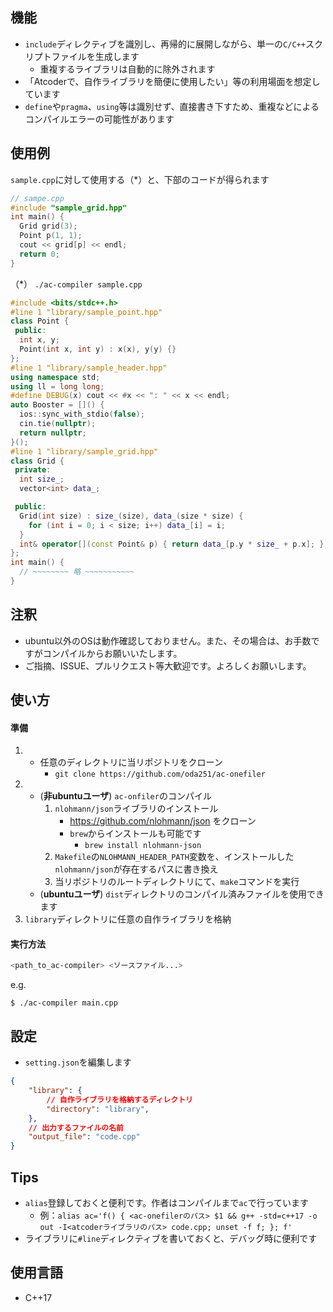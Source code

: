 ## 機能
- `include`ディレクティブを識別し、再帰的に展開しながら、単一の`C/C++`スクリプトファイルを生成します
	- 重複するライブラリは自動的に除外されます
- 「Atcoderで、自作ライブラリを簡便に使用したい」等の利用場面を想定しています
- `define`や`pragma`、`using`等は識別せず、直接書き下すため、重複などによるコンパイルエラーの可能性があります

## 使用例
`sample.cpp`に対して使用する（*）と、下部のコードが得られます
```cpp
// sampe.cpp
#include "sample_grid.hpp"
int main() {
  Grid grid(3);
  Point p(1, 1);
  cout << grid[p] << endl;
  return 0;
}
```
（*） `./ac-compiler sample.cpp`
```cpp
#include <bits/stdc++.h>
#line 1 "library/sample_point.hpp"
class Point {
 public:
  int x, y;
  Point(int x, int y) : x(x), y(y) {}
};
#line 1 "library/sample_header.hpp"
using namespace std;
using ll = long long;
#define DEBUG(x) cout << #x << ": " << x << endl;
auto Booster = []() {
  ios::sync_with_stdio(false);
  cin.tie(nullptr);
  return nullptr;
}();
#line 1 "library/sample_grid.hpp"
class Grid {
 private:
  int size_;
  vector<int> data_;

 public:
  Grid(int size) : size_(size), data_(size * size) {
    for (int i = 0; i < size; i++) data_[i] = i;
  }
  int& operator[](const Point& p) { return data_[p.y * size_ + p.x]; }
};
int main() {
  // ~~~~~~~~ 略 ~~~~~~~~~~~
}
```


## 注釈
- ubuntu以外のOSは動作確認しておりません。また、その場合は、お手数ですがコンパイルからお願いいたします。
- ご指摘、ISSUE、プルリクエスト等大歓迎です。よろしくお願いします。

## 使い方
#### 準備
1. - 任意のディレクトリに当リポジトリをクローン
		- `git clone https://github.com/oda251/ac-onefiler`
2. - (**非ubuntuユーザ**) `ac-onfiler`のコンパイル
		1. `nlohmann/json`ライブラリのインストール
			- https://github.com/nlohmann/json をクローン
			- `brew`からインストールも可能です
				- `brew install nlohmann-json`
		2. `Makefile`の`NLOHMANN_HEADER_PATH`変数を、インストールした`nlohmann/json`が存在するパスに書き換え
		3. 当リポジトリのルートディレクトリにて、`make`コマンドを実行
   - (**ubuntuユーザ**) `dist`ディレクトリのコンパイル済みファイルを使用できます
1. `library`ディレクトリに任意の自作ライブラリを格納
#### 実行方法
```bash
<path_to_ac-compiler> <ソースファイル...>
```
e.g.
```
$ ./ac-compiler main.cpp
```

## 設定
- `setting.json`を編集します
```json
{
	"library": {
		// 自作ライブラリを格納するディレクトリ
		"directory": "library",
	},
	// 出力するファイルの名前
	"output_file": "code.cpp"
}
```
## Tips
- `alias`登録しておくと便利です。作者はコンパイルまで`ac`で行っています
  - 例：`alias ac='f() { <ac-onefilerのパス> $1 && g++ -std=c++17 -o out -I<atcoderライブラリのパス> code.cpp; unset -f f; }; f'`
- ライブラリに`#line`ディレクティブを書いておくと、デバッグ時に便利です

## 使用言語
- C++17
